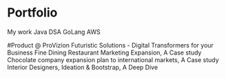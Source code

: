 # Portfolio
My work 
Java
DSA
GoLang
AWS







#Product 
@ ProVizion Futuristic Solutions - Digital Transformers for your Business
Fine Dining Restaurant Marketing Expansion, A Case study
Chocolate company expansion plan to international markets, A Case study 
Interior Designers, Ideation & Bootstrap, A Deep Dive





